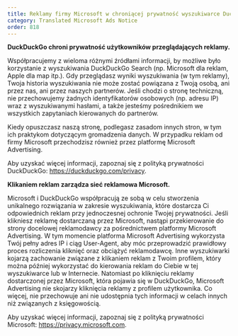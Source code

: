 ```yaml
---
title: Reklamy firmy Microsoft w chroniącej prywatność wyszukiwarce DuckDuckGo
category: Translated Microsoft Ads Notice
order: 818
---
```


**DuckDuckGo chroni prywatność użytkowników przeglądających reklamy.**

Współpracujemy z wieloma różnymi źródłami informacji, by możliwe było korzystanie z wyszukiwania DuckDuckGo Search (np. Microsoft dla reklam, Apple dla map itp.). Gdy przeglądasz wyniki wyszukiwania (w tym reklamy), Twoja historia wyszukiwania nie może zostać powiązana z Twoją osobą, ani przez nas, ani przez naszych partnerów. Jeśli chodzi o stronę techniczną, nie przechowujemy żadnych identyfikatorów osobowych (np. adresu IP) wraz z wyszukiwanymi hasłami, a także jesteśmy pośrednikiem we wszystkich zapytaniach kierowanych do partnerów.

Kiedy opuszczasz naszą stronę, podlegasz zasadom innych stron, w tym ich praktykom dotyczącym gromadzenia danych. W przypadku reklam od firmy Microsoft przechodzisz również przez platformę Microsoft Advertising.

Aby uzyskać więcej informacji, zapoznaj się z polityką prywatności DuckDuckGo: <https://duckduckgo.com/privacy>.

**Klikaniem reklam zarządza sieć reklamowa Microsoft.**

Microsoft i DuckDuckGo współpracują ze sobą w celu stworzenia unikalnego rozwiązania w zakresie wyszukiwania, które dostarcza Ci odpowiednich reklam przy jednoczesnej ochronie Twojej prywatności. Jeśli klikniesz reklamę dostarczaną przez Microsoft, nastąpi przekierowanie do strony docelowej reklamodawcy za pośrednictwem platformy Microsoft Advertising. W tym momencie platforma Microsoft Advertising wykorzysta Twój pełny adres IP i ciąg User-Agent, aby móc przeprowadzić prawidłowy proces rozliczenia kliknięć oraz obciążyć reklamodawcę.
Inne wyszukiwarki kojarzą zachowanie związane z klikaniem reklam z Twoim profilem, który można później wykorzystać do kierowania reklam do Ciebie w tej wyszukiwarce lub w Internecie. Natomiast po kliknięciu reklamy dostarczonej przez Microsoft, która pojawia się w DuckDuckGo, Microsoft Advertising nie skojarzy kliknięcia reklamy z profilem użytkownika. Co więcej, nie przechowuje ani nie udostępnia tych informacji w celach innych niż związanych z księgowością.

Aby uzyskać więcej informacji, zapoznaj się z polityką prywatności Microsoft: <https://privacy.microsoft.com>.

